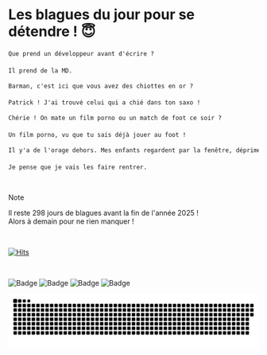 
<h1>Les blagues du jour pour se détendre ! 😇</h1>

```diff
Que prend un développeur avant d'écrire ?

Il prend de la MD.
```

```diff
Barman, c'est ici que vous avez des chiottes en or ?

Patrick ! J'ai trouvé celui qui a chié dans ton saxo !
```

```diff
Chérie ! On mate un film porno ou un match de foot ce soir ?

Un film porno, vu que tu sais déjà jouer au foot !
```

```diff
Il y'a de l'orage dehors. Mes enfants regardent par la fenêtre, déprimés. Il me font de la peine...

Je pense que je vais les faire rentrer.
```

<br/>

> [!NOTE]
> Il reste 298 jours de blagues avant la fin de l'année 2025 ! <br/>
> Alors à demain pour ne rien manquer !

<br/>


[![Hits](https://hits.seeyoufarm.com/api/count/incr/badge.svg?url=https%3A%2F%2Fgithub.com%2FClems02%2Fhit-counter&count_bg=%23003E80&title_bg=%235C9FE1&icon=powershell.svg&icon_color=%23FFFFFF&title=Visite&edge_flat=false)](https://hits.seeyoufarm.com)


<br/>


![Badge](https://img.shields.io/badge/Last%20updated%20on-white?style=for-the-badge&logo=clockify)   ![Badge](https://img.shields.io/badge/09/03-white?style=for-the-badge) ![Badge](https://img.shields.io/badge/at-white?style=for-the-badge) ![Badge](https://img.shields.io/badge/02:45-white?style=for-the-badge)


<p align="center">
 <img width="1000" src="assets/github-snake.svg" alt="snake"/>
</p>
